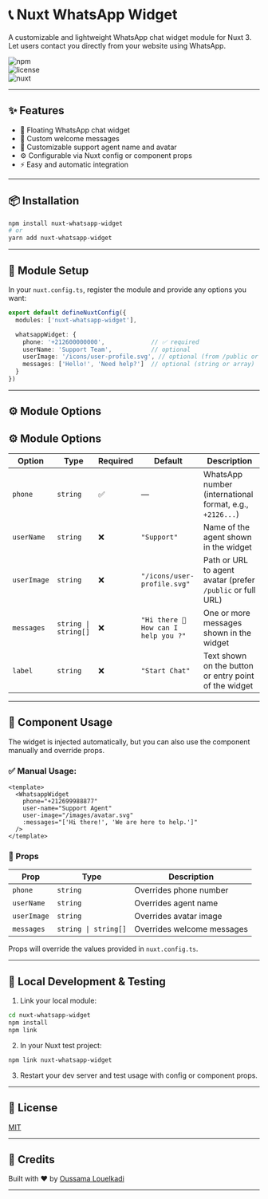 # 📞 Nuxt WhatsApp Widget

A customizable and lightweight WhatsApp chat widget module for Nuxt 3. Let users contact you directly from your website using WhatsApp.

![npm](https://img.shields.io/npm/v/nuxt-whatsapp-widget?color=green)  
![license](https://img.shields.io/npm/l/nuxt-whatsapp-widget)  
![nuxt](https://img.shields.io/badge/Nuxt-3.x-00DC82?logo=nuxt.js)

---

## ✨ Features

- 📱 Floating WhatsApp chat widget
- 💬 Custom welcome messages
- 👤 Customizable support agent name and avatar
- ⚙️ Configurable via Nuxt config or component props
- ⚡ Easy and automatic integration

---

## 📦 Installation

```bash
npm install nuxt-whatsapp-widget
# or
yarn add nuxt-whatsapp-widget
```

---

## 🔌 Module Setup

In your `nuxt.config.ts`, register the module and provide any options you want:

```ts
export default defineNuxtConfig({
  modules: ['nuxt-whatsapp-widget'],

  whatsappWidget: {
    phone: '+212600000000',             // ✅ required
    userName: 'Support Team',           // optional
    userImage: '/icons/user-profile.svg', // optional (from /public or external URL)
    messages: ['Hello!', 'Need help?']  // optional (string or array)
  }
})
```

---

## ⚙️ Module Options

## ⚙️ Module Options

| Option       | Type                  | Required | Default                         | Description                                                |
|--------------|-----------------------|----------|----------------------------------|------------------------------------------------------------|
| `phone`      | `string`              | ✅       | —                                | WhatsApp number (international format, e.g., `+2126...`)   |
| `userName`   | `string`              | ❌       | `"Support"`                      | Name of the agent shown in the widget                      |
| `userImage`  | `string`              | ❌       | `"/icons/user-profile.svg"`      | Path or URL to agent avatar (prefer `/public` or full URL) |
| `messages`   | `string \| string[]` | ❌       | `"Hi there 👋 How can I help you ?"` | One or more messages shown in the widget                   |
| `label`      | `string`              | ❌       | `"Start Chat"`                   | Text shown on the button or entry point of the widget      |

---

## 🧱 Component Usage

The widget is injected automatically, but you can also use the component manually and override props.

### ✅ Manual Usage:

```vue
<template>
  <WhatsappWidget
    phone="+212699988877"
    user-name="Support Agent"
    user-image="/images/avatar.svg"
    :messages="['Hi there!', 'We are here to help.']"
  />
</template>
```

### 🔁 Props

| Prop         | Type                  | Description                               |
|--------------|-----------------------|-------------------------------------------|
| `phone`      | `string`              | Overrides phone number                    |
| `userName`   | `string`              | Overrides agent name                      |
| `userImage`  | `string`              | Overrides avatar image                    |
| `messages`   | `string \| string[]` | Overrides welcome messages                |

Props will override the values provided in `nuxt.config.ts`.

---

## 🧪 Local Development & Testing

1. Link your local module:

```bash
cd nuxt-whatsapp-widget
npm install
npm link
```

2. In your Nuxt test project:

```bash
npm link nuxt-whatsapp-widget
```

3. Restart your dev server and test usage with config or component props.

---

## 📄 License

[MIT](./LICENSE)

---

## 🙌 Credits

Built with ❤️ by [Oussama Louelkadi](https://github.com/oussamalkd/)

---

